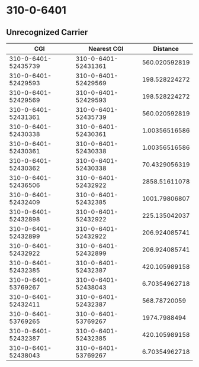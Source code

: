 # 310-0-6401
## Unrecognized Carrier


| CGI | Nearest CGI | Distance |
|-----|-------------|----------|
| 310-0-6401-52435739 | 310-0-6401-52431361 | 560.020592819 |
| 310-0-6401-52429593 | 310-0-6401-52429569 | 198.528224272 |
| 310-0-6401-52429569 | 310-0-6401-52429593 | 198.528224272 |
| 310-0-6401-52431361 | 310-0-6401-52435739 | 560.020592819 |
| 310-0-6401-52430338 | 310-0-6401-52430361 | 1.00356516586 |
| 310-0-6401-52430361 | 310-0-6401-52430338 | 1.00356516586 |
| 310-0-6401-52430362 | 310-0-6401-52430338 | 70.4329056319 |
| 310-0-6401-52436506 | 310-0-6401-52432922 | 2858.51611078 |
| 310-0-6401-52432409 | 310-0-6401-52432385 | 1001.79806807 |
| 310-0-6401-52432898 | 310-0-6401-52432922 | 225.135042037 |
| 310-0-6401-52432899 | 310-0-6401-52432922 | 206.924085741 |
| 310-0-6401-52432922 | 310-0-6401-52432899 | 206.924085741 |
| 310-0-6401-52432385 | 310-0-6401-52432387 | 420.105989158 |
| 310-0-6401-53769267 | 310-0-6401-52438043 | 6.70354962718 |
| 310-0-6401-52432411 | 310-0-6401-52432387 | 568.78720059 |
| 310-0-6401-53769265 | 310-0-6401-53769267 | 1974.7988494 |
| 310-0-6401-52432387 | 310-0-6401-52432385 | 420.105989158 |
| 310-0-6401-52438043 | 310-0-6401-53769267 | 6.70354962718 |
